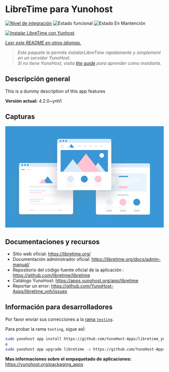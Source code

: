 <!--
Este archivo README esta generado automaticamente<https://github.com/YunoHost/apps/tree/master/tools/readme_generator>
No se debe editar a mano.
-->

# LibreTime para Yunohost

[![Nivel de integración](https://dash.yunohost.org/integration/libretime.svg)](https://ci-apps.yunohost.org/ci/apps/libretime/) ![Estado funcional](https://ci-apps.yunohost.org/ci/badges/libretime.status.svg) ![Estado En Mantención](https://ci-apps.yunohost.org/ci/badges/libretime.maintain.svg)

[![Instalar LibreTime con Yunhost](https://install-app.yunohost.org/install-with-yunohost.svg)](https://install-app.yunohost.org/?app=libretime)

*[Leer este README en otros idiomas.](./ALL_README.md)*

> *Este paquete le permite instalarLibreTime rapidamente y simplement en un servidor YunoHost.*  
> *Si no tiene YunoHost, visita [the guide](https://yunohost.org/install) para aprender como instalarla.*

## Descripción general

This is a dummy description of this app features


**Versión actual:** 4.2.0~ynh1

## Capturas

![Captura de LibreTime](./doc/screenshots/example.jpg)

## Documentaciones y recursos

- Sitio web oficial: <https://libretime.org/>
- Documentación administrador oficial: <https://libretime.org/docs/admin-manual/>
- Repositorio del código fuente oficial de la aplicación : <https://github.com/libretime/libretime>
- Catálogo YunoHost: <https://apps.yunohost.org/app/libretime>
- Reportar un error: <https://github.com/YunoHost-Apps/libretime_ynh/issues>

## Información para desarrolladores

Por favor enviar sus correcciones a la [rama `testing`](https://github.com/YunoHost-Apps/libretime_ynh/tree/testing).

Para probar la rama `testing`, sigue asÍ:

```bash
sudo yunohost app install https://github.com/YunoHost-Apps/libretime_ynh/tree/testing --debug
o
sudo yunohost app upgrade libretime -u https://github.com/YunoHost-Apps/libretime_ynh/tree/testing --debug
```

**Mas informaciones sobre el empaquetado de aplicaciones:** <https://yunohost.org/packaging_apps>
